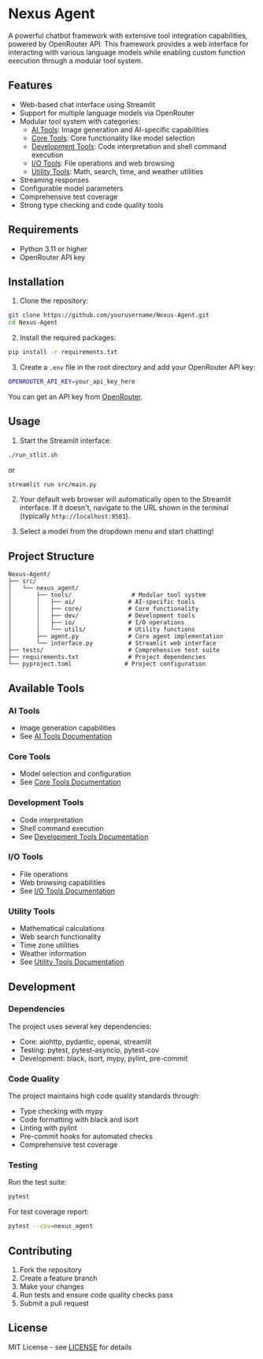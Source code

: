 # Nexus Agent

A powerful chatbot framework with extensive tool integration capabilities, powered by OpenRouter API. This framework provides a web interface for interacting with various language models while enabling custom function execution through a modular tool system.

## Features

- Web-based chat interface using Streamlit
- Support for multiple language models via OpenRouter
- Modular tool system with categories:
  - [AI Tools](src/nexus_agent/tools/ai/): Image generation and AI-specific capabilities
  - [Core Tools](src/nexus_agent/tools/core/): Core functionality like model selection
  - [Development Tools](src/nexus_agent/tools/dev/): Code interpretation and shell command execution
  - [I/O Tools](src/nexus_agent/tools/io/): File operations and web browsing
  - [Utility Tools](src/nexus_agent/tools/utils/): Math, search, time, and weather utilities
- Streaming responses
- Configurable model parameters
- Comprehensive test coverage
- Strong type checking and code quality tools

## Requirements

- Python 3.11 or higher
- OpenRouter API key

## Installation

1. Clone the repository:
```bash
git clone https://github.com/yourusername/Nexus-Agent.git
cd Nexus-Agent
```

2. Install the required packages:
```bash
pip install -r requirements.txt
```

3. Create a `.env` file in the root directory and add your OpenRouter API key:
```bash
OPENROUTER_API_KEY=your_api_key_here
```

You can get an API key from [OpenRouter](https://openrouter.ai/).

## Usage

1. Start the Streamlit interface:
```bash
./run_stlit.sh
```
or
```bash
streamlit run src/main.py
```

2. Your default web browser will automatically open to the Streamlit interface. If it doesn't, navigate to the URL shown in the terminal (typically `http://localhost:8501`).

3. Select a model from the dropdown menu and start chatting!

## Project Structure

```
Nexus-Agent/
├── src/
│   └── nexus_agent/
│       ├── tools/                 # Modular tool system
│       │   ├── ai/               # AI-specific tools
│       │   ├── core/             # Core functionality
│       │   ├── dev/              # Development tools
│       │   ├── io/               # I/O operations
│       │   └── utils/            # Utility functions
│       ├── agent.py              # Core agent implementation
│       └── interface.py          # Streamlit web interface
├── tests/                        # Comprehensive test suite
├── requirements.txt              # Project dependencies
└── pyproject.toml               # Project configuration
```

## Available Tools

### AI Tools
- Image generation capabilities
- See [AI Tools Documentation](src/nexus_agent/tools/ai/README.md)

### Core Tools
- Model selection and configuration
- See [Core Tools Documentation](src/nexus_agent/tools/core/README.md)

### Development Tools
- Code interpretation
- Shell command execution
- See [Development Tools Documentation](src/nexus_agent/tools/dev/README.md)

### I/O Tools
- File operations
- Web browsing capabilities
- See [I/O Tools Documentation](src/nexus_agent/tools/io/README.md)

### Utility Tools
- Mathematical calculations
- Web search functionality
- Time zone utilities
- Weather information
- See [Utility Tools Documentation](src/nexus_agent/tools/utils/README.md)

## Development

### Dependencies

The project uses several key dependencies:
- Core: aiohttp, pydantic, openai, streamlit
- Testing: pytest, pytest-asyncio, pytest-cov
- Development: black, isort, mypy, pylint, pre-commit

### Code Quality

The project maintains high code quality standards through:
- Type checking with mypy
- Code formatting with black and isort
- Linting with pylint
- Pre-commit hooks for automated checks
- Comprehensive test coverage

### Testing

Run the test suite:
```bash
pytest
```

For test coverage report:
```bash
pytest --cov=nexus_agent
```

## Contributing

1. Fork the repository
2. Create a feature branch
3. Make your changes
4. Run tests and ensure code quality checks pass
5. Submit a pull request

## License

MIT License - see [LICENSE](LICENSE) for details
